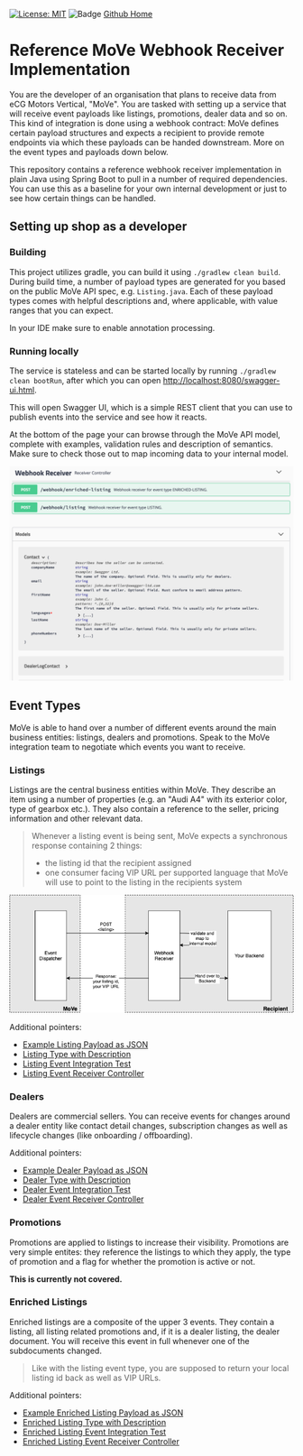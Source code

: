 [![License: MIT](https://img.shields.io/badge/License-MIT-yellow.svg)](https://opensource.org/licenses/MIT) ![Badge](https://github.com/eBayClassifiedsGroup/reference-move-webhook-receiver/workflows/Java%20CI/badge.svg)
[Github Home](https://github.com/tastybug/reference-move-webhook-receiver/)

# Reference MoVe Webhook Receiver Implementation

You are the developer of an organisation that plans to receive data from eCG Motors Vertical, "MoVe". You are tasked with setting up a service that will receive event payloads like listings, promotions, dealer data and so on.
This kind of integration is done using a webhook contract: MoVe defines certain payload structures and expects a recipient to provide remote endpoints via which these payloads can be handed downstream. More on the event types and payloads down below.

This repository contains a reference webhook receiver implementation in plain Java using Spring Boot to pull in a number of required dependencies. You can use this as a baseline for your own internal development or just to see how certain things can be handled.

## Setting up shop as a developer
### Building

This project utilizes gradle, you can build it using `./gradlew clean build`. During build time, a number of payload types are generated for you based on the public MoVe API spec, e.g. `Listing.java`. Each of these payload types comes with helpful descriptions and, where applicable, with value ranges that you can expect.

In your IDE make sure to enable annotation processing.

### Running locally

The service is stateless and can be started locally by running `./gradlew clean bootRun`, after which you can open <http://localhost:8080/swagger-ui.html>.

This will open Swagger UI, which is a simple REST client that you can use to publish events into the service and see how it reacts.

At the bottom of the page your can browse through the MoVe API model, complete with examples, validation rules and description of semantics. Make sure to check those out to map incoming data to your internal model.

![Swagger UI as a source to inspect MoVe's domain model](./use-swagger-to-inspect-domain-model.png)


## Event Types

MoVe is able to hand over a number of different events around the main business entities: listings, dealers and promotions.
Speak to the MoVe integration team to negotiate which events you want to receive.

### Listings
Listings are the central business entities within MoVe. They describe an item using a number of properties (e.g. an "Audi A4" with its exterior color, type of gearbox etc.). They also contain a reference to the seller, pricing information and other relevant data.

> Whenever a listing event is being sent, MoVe expects a synchronous response containing 2 things: 
> * the listing id that the recipient assigned
> * one consumer facing VIP URL per supported language that MoVe will use to point to the listing in the recipients system

![listing flow](./listing-flow.png)

Additional pointers:
* [Example Listing Payload as JSON](./src/test/resources/webhook/real-listing-event.json)
* [Listing Type with Description](./build/gen-sellermodel/src/gen/java/ecg/move/sellermodel/listing/Listing.java)
* [Listing Event Integration Test](./src/test/java/org/example/move/webhookreceiver/rest/ListingEventIntegrationTest.java)
* [Listing Event Receiver Controller](./src/main/java/org/example/move/webhookreceiver/rest/listing/ListingReceiverController.java)

### Dealers

Dealers are commercial sellers. You can receive events for changes around a dealer entity like contact detail changes, subscription changes as well as lifecycle changes (like onboarding / offboarding).

Additional pointers:
* [Example Dealer Payload as JSON](./src/test/resources/webhook/real-dealers-event.json)
* [Dealer Type with Description](./build/gen-sellermodel/src/gen/java/ecg/move/sellermodel/dealer/DealerLogMessageV2.java)
* [Dealer Event Integration Test](./src/test/java/org/example/move/webhookreceiver/rest/DealerEventIntegrationTest.java)
* [Dealer Event Receiver Controller](./src/main/java/org/example/move/webhookreceiver/rest/dealer/DealerReceiverController.java)

### Promotions

Promotions are applied to listings to increase their visibility. Promotions are very simple entites: they reference the listings to which they apply, the type of promotion and a flag for whether the promotion is active or not.

**This is currently not covered.**

### Enriched Listings

Enriched listings are a composite of the upper 3 events. They contain a listing, all listing related promotions and, if it is a dealer listing, the dealer document. You will receive this event in full whenever one of the subdocuments changed.

> Like with the listing event type, you are supposed to return your local listing id back as well as VIP URLs.

Additional pointers:
* [Example Enriched Listing Payload as JSON](./src/test/resources/webhook/real-enriched-listing-event.json)
* [Enriched Listing Type with Description](./src/main/java/org/example/move/webhookreceiver/rest/listing/EnrichedListingEvent.java)
* [Enriched Listing Event Integration Test](./src/test/java/org/example/move/webhookreceiver/rest/ListingEventIntegrationTest.java)
* [Enriched Listing Event Receiver Controller](./src/main/java/org/example/move/webhookreceiver/rest/listing/ListingReceiverController.java)
